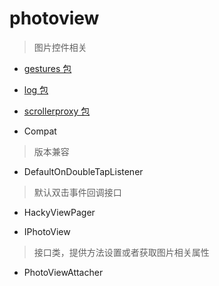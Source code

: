 # photoview
> 图片控件相关

- [gestures 包](./gestures)

- [log 包](./log)

- [scrollerproxy 包](./scrollerproxy)

- Compat
> 版本兼容

- DefaultOnDoubleTapListener
> 默认双击事件回调接口

- HackyViewPager
>

- IPhotoView
> 接口类，提供方法设置或者获取图片相关属性

- PhotoViewAttacher
>


